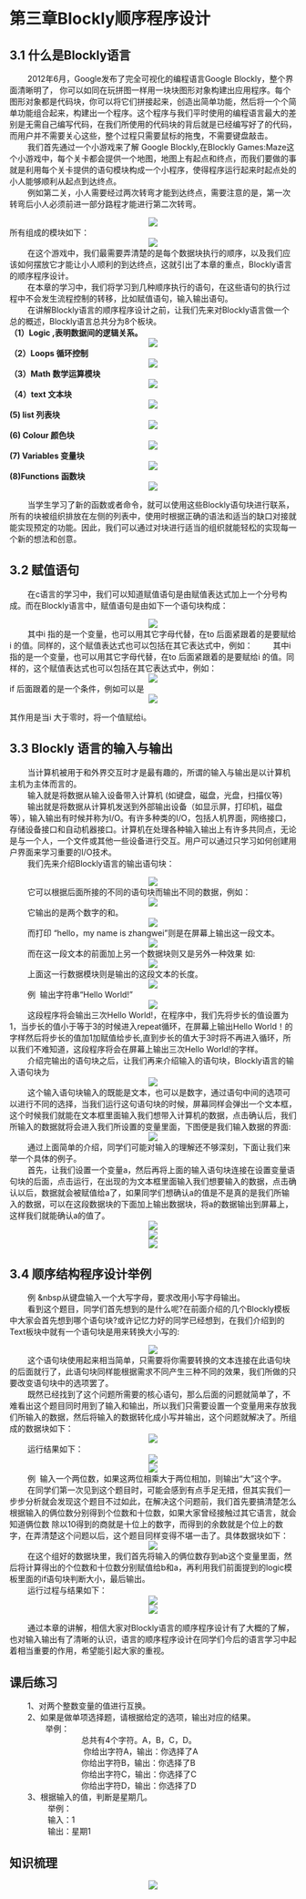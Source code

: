 # 第三章Blockly顺序程序设计
## 3.1 什么是Blockly语言
&nbsp;&nbsp;&nbsp;&nbsp;&nbsp;&nbsp;&nbsp;&nbsp;2012年6月，Google发布了完全可视化的编程语言Google Blockly，整个界面清晰明了， 你可以如同在玩拼图一样用一块块图形对象构建出应用程序。每个图形对象都是代码块，你可以将它们拼接起来，创造出简单功能，然后将一个个简单功能组合起来，构建出一个程序。这个程序与我们平时使用的编程语言最大的差别是无需自己编写代码，在我们所使用的代码块的背后就是已经编写好了的代码，而用户并不需要关心这些，整个过程只需要鼠标的拖曳，不需要键盘敲击。<br>
&nbsp;&nbsp;&nbsp;&nbsp;&nbsp;&nbsp;&nbsp;&nbsp;我们首先通过一个小游戏来了解 Google Blockly,在Blockly Games:Maze这个小游戏中，每个关卡都会提供一个地图，地图上有起点和终点，而我们要做的事就是利用每个关卡提供的语句模块构成一个小程序，使得程序运行起来时起点处的小人能够顺利从起点到达终点。<br>
&nbsp;&nbsp;&nbsp;&nbsp;&nbsp;&nbsp;&nbsp;&nbsp;例如第二关，小人需要经过两次转弯才能到达终点，需要注意的是，第一次转弯后小人必须前进一部分路程才能进行第二次转弯。<br>
<center><img src="/assets/p25.png"/></center>
所有组成的模块如下：
<center><img src="/assets/p26.png"/></center>
&nbsp;&nbsp;&nbsp;&nbsp;&nbsp;&nbsp;&nbsp;&nbsp;在这个游戏中，我们最需要弄清楚的是每个数据块执行的顺序，以及我们应该如何摆放它才能让小人顺利的到达终点，这就引出了本章的重点，Blockly语言的顺序程序设计。<br>
&nbsp;&nbsp;&nbsp;&nbsp;&nbsp;&nbsp;&nbsp;&nbsp;在本章的学习中，我们将学习到几种顺序执行的语句，在这些语句的执行过程中不会发生流程控制的转移，比如赋值语句，输入输出语句。<br>
&nbsp;&nbsp;&nbsp;&nbsp;&nbsp;&nbsp;&nbsp;&nbsp;在讲解Blockly语言的顺序程序设计之前，让我们先来对Blockly语言做一个总的概述，Blockly语言总共分为8个板块。<br>
<strong>（1）Logic ,表明数据间的逻辑关系。</strong>
<center><img src="/assets/p27.png"/></center>
<strong>（2）Loops 循环控制</strong>
<center><img src="/assets/p28.png"/></center>
<strong>（3）Math 数学运算模块 </strong>
<center><img src="/assets/p29.png"/></center>
<strong>（4）text 文本块</strong>
<center><img src="/assets/p30.png"/></center>
<strong> (5) list 列表块</strong>
<center><img src="/assets/p31.png"/></center>
<strong> (6) Colour 颜色块</strong>
<center><img src="/assets/p32.png"/></center>
<strong> (7) Variables 变量块</strong>
<center><img src="/assets/p33.png"/></center>
<strong> (8)Functions 函数块</strong>
<center><img src="/assets/p34.png"/></center>

&nbsp;&nbsp;&nbsp;&nbsp;&nbsp;&nbsp;&nbsp;&nbsp;当学生学习了新的函数或者命令，就可以使用这些Blockly语句块进行联系，所有的块被组织排放在左侧的列表中，使用时根据正确的语法和适当的缺口对接就能实现预定的功能。因此，我们可以通过对块进行适当的组织就能轻松的实现每一个新的想法和创意。
## 3.2 赋值语句
&nbsp;&nbsp;&nbsp;&nbsp;&nbsp;&nbsp;&nbsp;&nbsp;在c语言的学习中，我们可以知道赋值语句是由赋值表达式加上一个分号构成。而在Blockly语言中，赋值语句是由如下一个语句块构成：
<center><img src="/assets/p35.png"/></center>
&nbsp;&nbsp;&nbsp;&nbsp;&nbsp;&nbsp;&nbsp;&nbsp;其中i 指的是一个变量，也可以用其它字母代替，在to 后面紧跟着的是要赋给i 的值。同样的，这个赋值表达式也可以包括在其它表达式中，例如：
&nbsp;&nbsp;&nbsp;&nbsp;&nbsp;&nbsp;&nbsp;&nbsp;其中i 指的是一个变量，也可以用其它字母代替，在to 后面紧跟着的是要赋给i 的值。同样的，这个赋值表达式也可以包括在其它表达式中，例如：
<center><img src="/assets/p36.png"/></center>
if 后面跟着的是一个条件，例如可以是
<center><img src="/assets/p37.png"/></center>

其作用是当i 大于零时，将一个值赋给i。
## 3.3 Blockly 语言的输入与输出
&nbsp;&nbsp;&nbsp;&nbsp;&nbsp;&nbsp;&nbsp;&nbsp;当计算机被用于和外界交互时才是最有趣的，所谓的输入与输出是以计算机主机为主体而言的。<br>
&nbsp;&nbsp;&nbsp;&nbsp;&nbsp;&nbsp;&nbsp;&nbsp;输入就是将数据从输入设备带入计算机 (如键盘，磁盘，光盘，扫描仪等)<br>
&nbsp;&nbsp;&nbsp;&nbsp;&nbsp;&nbsp;&nbsp;&nbsp;输出就是将数据从计算机发送到外部输出设备（如显示屏，打印机，磁盘等），输入输出有时候并称为I/O。有许多种类的I/O，包括人机界面，网络接口，存储设备接口和自动机器接口。计算机在处理各种输入输出上有许多共同点，无论是与一个人，一个文件或其他一些设备进行交互。用户可以通过只学习如何创建用户界面来学习重要的I/O技术。<br>
&nbsp;&nbsp;&nbsp;&nbsp;&nbsp;&nbsp;&nbsp;&nbsp;我们先来介绍Blockly语言的输出语句块：
<center><img src="/assets/p38.png"/></center>
&nbsp;&nbsp;&nbsp;&nbsp;&nbsp;&nbsp;&nbsp;&nbsp;它可以根据后面所接的不同的语句块而输出不同的数据，例如：
<center><img src="/assets/p39.png"/></center>
&nbsp;&nbsp;&nbsp;&nbsp;&nbsp;&nbsp;&nbsp;&nbsp;它输出的是两个数字的和。
<center><img src="/assets/p40.png"/></center>
&nbsp;&nbsp;&nbsp;&nbsp;&nbsp;&nbsp;&nbsp;&nbsp;而打印
“hello，my name is zhangwei”则是在屏幕上输出这一段文本。
<center><img src="/assets/p41.png"/></center>
&nbsp;&nbsp;&nbsp;&nbsp;&nbsp;&nbsp;&nbsp;&nbsp;而在这一段文本的前面加上另一个数据块则又是另外一种效果  如:
<center><img src="/assets/p42.png"/></center>
&nbsp;&nbsp;&nbsp;&nbsp;&nbsp;&nbsp;&nbsp;&nbsp;上面这一行数据模块则是输出的这段文本的长度。
<center><img src="/assets/p43.png"/></center>
&nbsp;&nbsp;&nbsp;&nbsp;&nbsp;&nbsp;&nbsp;&nbsp;例&nbsp;&nbsp;输出字符串“Hello World!”
<center><img src="/assets/p44.png"/></center>
&nbsp;&nbsp;&nbsp;&nbsp;&nbsp;&nbsp;&nbsp;&nbsp;这段程序将会输出三次Hello World!，在程序中，我们先将步长的值设置为1，当步长的值小于等于3的时候进入repeat循环，在屏幕上输出Hello World！的字样然后将步长的值加1加赋值给步长,直到步长的值大于3时将不再进入循环，所以我们不难知道，这段程序将会在屏幕上输出三次Hello World!的字样。<br>
&nbsp;&nbsp;&nbsp;&nbsp;&nbsp;&nbsp;&nbsp;&nbsp;介绍完输出的语句块之后，让我们再来介绍输入的语句块，Blockly语言的输入语句块为<br>
<center><img src="/assets/p45.png"/></center>
&nbsp;&nbsp;&nbsp;&nbsp;&nbsp;&nbsp;&nbsp;&nbsp;这个输入语句块输入的既能是文本，也可以是数字，通过语句中间的选项可以进行不同的选择，当我们运行这句语句块的时候，屏幕同样会弹出一个文本框，这个时候我们就能在文本框里面输入我们想带入计算机的数据，点击确认后，我们所输入的数据就将会进入我们所设置的变量里面，下图便是我们输入数据的界面:<br>
<center><img src="/assets/p46.png"/></center>
&nbsp;&nbsp;&nbsp;&nbsp;&nbsp;&nbsp;&nbsp;&nbsp;通过上面简单的介绍，同学们可能对输入的理解还不够深刻，下面让我们来举一个具体的例子。<br>
&nbsp;&nbsp;&nbsp;&nbsp;&nbsp;&nbsp;&nbsp;&nbsp;首先，让我们设置一个变量a，然后再将上面的输入语句块连接在设置变量语句块的后面，点击运行，在出现的为文本框里面输入我们想要输入的数据，点击确认以后，数据就会被赋值给a了，如果同学们想确认a的值是不是真的是我们所输入的数据，可以在这段数据块的下面加上输出数据块，将a的数据输出到屏幕上，这样我们就能确认a的值了。<br>
<center><img src="/assets/p47.png"/></center>
<center><img src="/assets/p48.png"/></center>
<center><img src="/assets/p49.png"/></center>

## 3.4 顺序结构程序设计举例
&nbsp;&nbsp;&nbsp;&nbsp;&nbsp;&nbsp;&nbsp;&nbsp;例&nbsp;&nbsp从键盘输入一个大写字母，要求改用小写字母输出。<br>
&nbsp;&nbsp;&nbsp;&nbsp;&nbsp;&nbsp;&nbsp;&nbsp;看到这个题目，同学们首先想到的是什么呢?在前面介绍的几个Blockly模板中大家会首先想到哪个语句块?或许记忆力好的同学已经想到，在我们介绍到的Text板块中就有一个语句块是用来转换大小写的:
<center><img src="/assets/p50.png"/></center>
&nbsp;&nbsp;&nbsp;&nbsp;&nbsp;&nbsp;&nbsp;&nbsp;这个语句块使用起来相当简单，只需要将你需要转换的文本连接在此语句块的后面就行了，此语句块同样能根据需求不同产生三种不同的效果，我们所做的只要改变语句块中的选项罢了。<br>
&nbsp;&nbsp;&nbsp;&nbsp;&nbsp;&nbsp;&nbsp;&nbsp;既然已经找到了这个问题所需要的核心语句，那么后面的问题就简单了，不难看出这个题目同时用到了输入和输出，所以我们只需要设置一个变量用来存放我们所输入的数据，然后将输入的数据转化成小写并输出，这个问题就解决了。所组成的数据块如下：<br>
<center><img src="/assets/p51.png"/></center>
&nbsp;&nbsp;&nbsp;&nbsp;&nbsp;&nbsp;&nbsp;&nbsp;运行结果如下：
<center><img src="/assets/p52.png"/></center>
<center><img src="/assets/p53.png"/></center>
&nbsp;&nbsp;&nbsp;&nbsp;&nbsp;&nbsp;&nbsp;&nbsp;例&nbsp;&nbsp;输入一个两位数，如果这两位相乘大于两位相加，则输出“大”这个字。<br>
&nbsp;&nbsp;&nbsp;&nbsp;&nbsp;&nbsp;&nbsp;&nbsp;在同学们第一次见到这个题目时，可能会感到有点手足无措，但其实我们一步步分析就会发现这个题目不过如此，在解决这个问题前，我们首先要搞清楚怎么根据输入的俩位数分别得到个位数和十位数，如果大家曾经接触过其它语言，就会知道俩位数 除以10得到的商就是十位上的数字，而得到的余数就是个位上的数字，在弄清楚这个问题以后，这个题目同样变得不堪一击了。具体数据块如下：
<center><img src="/assets/p54.png"/></center>
&nbsp;&nbsp;&nbsp;&nbsp;&nbsp;&nbsp;&nbsp;&nbsp;在这个组好的数据块里，我们首先将输入的俩位数存到ab这个变量里面，然后将计算得出的个位数和十位数分别赋值给b和a，再利用我们前面提到的logic模板里面的if语句块判断大小，最后输出。<br>
&nbsp;&nbsp;&nbsp;&nbsp;&nbsp;&nbsp;&nbsp;&nbsp;运行过程与结果如下：
<center><img src="/assets/p55.png"/></center>
<center><img src="/assets/p56.png"/></center>

&nbsp;&nbsp;&nbsp;&nbsp;&nbsp;&nbsp;&nbsp;&nbsp;通过本章的讲解，相信大家对Blockly语言的顺序程序设计有了大概的了解，也对输入输出有了清晰的认识，语言的顺序程序设计在同学们今后的语言学习中起着相当重要的作用，希望能引起大家的重视。
## 课后练习
&nbsp;&nbsp;&nbsp;&nbsp;&nbsp;&nbsp;&nbsp;&nbsp;1、对两个整数变量的值进行互换。<br>
&nbsp;&nbsp;&nbsp;&nbsp;&nbsp;&nbsp;&nbsp;&nbsp;2、如果是做单项选择题，请根据给定的选项，输出对应的结果。<br>
&nbsp;&nbsp;&nbsp;&nbsp;&nbsp;&nbsp;&nbsp;&nbsp;&nbsp;&nbsp;&nbsp;&nbsp;&nbsp;&nbsp;&nbsp;&nbsp;举例：<br>
 &nbsp;&nbsp;&nbsp;&nbsp;&nbsp;&nbsp;&nbsp;&nbsp;&nbsp;&nbsp;&nbsp;&nbsp;&nbsp;&nbsp;&nbsp;&nbsp;&nbsp;&nbsp;&nbsp;&nbsp;&nbsp;&nbsp;&nbsp;&nbsp;&nbsp;&nbsp;&nbsp;&nbsp;&nbsp;&nbsp;&nbsp;&nbsp;总共有4个字符。A，B，C，D。<br>
&nbsp;&nbsp;&nbsp;&nbsp;&nbsp;&nbsp;&nbsp;&nbsp;&nbsp;&nbsp;&nbsp;&nbsp;&nbsp;&nbsp;&nbsp;&nbsp;&nbsp;&nbsp;&nbsp;&nbsp;&nbsp;&nbsp;&nbsp;&nbsp;&nbsp;&nbsp;&nbsp;&nbsp;&nbsp;&nbsp;&nbsp;&nbsp; 你给出字符A，输出：你选择了A  <br>
 &nbsp;&nbsp;&nbsp;&nbsp;&nbsp;&nbsp;&nbsp;&nbsp;&nbsp;&nbsp;&nbsp;&nbsp;&nbsp;&nbsp;&nbsp;&nbsp;&nbsp;&nbsp;&nbsp;&nbsp;&nbsp;&nbsp;&nbsp;&nbsp;&nbsp;&nbsp;&nbsp;&nbsp;&nbsp;&nbsp;&nbsp;&nbsp;你给出字符B，输出：你选择了B  <br> 
 &nbsp;&nbsp;&nbsp;&nbsp;&nbsp;&nbsp;&nbsp;&nbsp;&nbsp;&nbsp;&nbsp;&nbsp;&nbsp;&nbsp;&nbsp;&nbsp;&nbsp;&nbsp;&nbsp;&nbsp;&nbsp;&nbsp;&nbsp;&nbsp;&nbsp;&nbsp;&nbsp;&nbsp;&nbsp;&nbsp;&nbsp;&nbsp;你给出字符C，输出：你选择了C<br>
 &nbsp;&nbsp;&nbsp;&nbsp;&nbsp;&nbsp;&nbsp;&nbsp;&nbsp;&nbsp;&nbsp;&nbsp;&nbsp;&nbsp;&nbsp;&nbsp;&nbsp;&nbsp;&nbsp;&nbsp;&nbsp;&nbsp;&nbsp;&nbsp;&nbsp;&nbsp;&nbsp;&nbsp;&nbsp;&nbsp;&nbsp;&nbsp;你给出字符D，输出：你选择了D<br>
 &nbsp;&nbsp;&nbsp;&nbsp;&nbsp;&nbsp;&nbsp;&nbsp;3、根据输入的值，判断是星期几。<br>
 &nbsp;&nbsp;&nbsp;&nbsp;&nbsp;&nbsp;&nbsp;&nbsp;&nbsp;&nbsp;&nbsp;&nbsp;&nbsp;&nbsp;&nbsp;&nbsp; 举例：<br>
       &nbsp;&nbsp;&nbsp;&nbsp;&nbsp;&nbsp;&nbsp;&nbsp;&nbsp;&nbsp;&nbsp;&nbsp;&nbsp;&nbsp;&nbsp;&nbsp; 输入：1<br>
       &nbsp;&nbsp;&nbsp;&nbsp;&nbsp;&nbsp;&nbsp;&nbsp;&nbsp;&nbsp;&nbsp;&nbsp;&nbsp;&nbsp;&nbsp;&nbsp; 输出：星期1
        
## 知识梳理
<center><img src="/assets/p57.png"/></center>
 